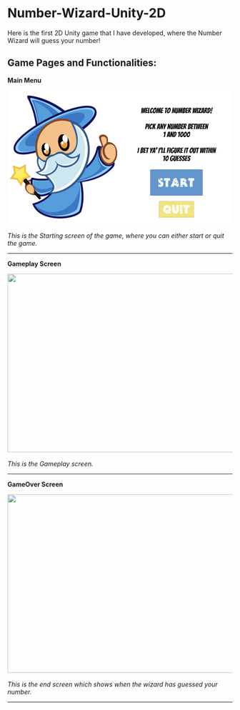 # Number-Wizard-Unity-2D
Here is the first 2D Unity game that I have developed, where the Number Wizard will guess your number!


## Game Pages and Functionalities:

**Main Menu**

<img src = "GameplayImages/NumberWizardStartScreen.png" width="800" height="300">

*This is the Starting screen of the game, where you can either start or quit the game.*

---

**Gameplay Screen**

<img src = "GameplayImages/BlockBreakerGameScreen.png" width="800" height="400">

*This is the Gameplay screen.*  

---

**GameOver Screen**

<img src = "GameplayImages/BlockBreakerGameOver.png" width="800" height="400">

*This is the end screen which shows when the wizard has guessed your number.*

--- 
